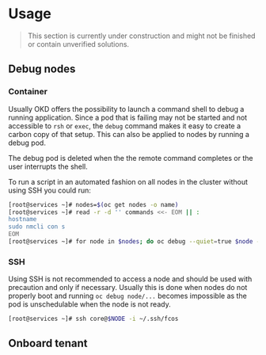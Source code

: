 # Usage

> This section is currently under construction and might not be finished or
> contain unverified solutions.

## Debug nodes

### Container

Usually OKD offers the possibility to launch a command shell to debug a running
application. Since a pod that is failing may not be started and not accessible
to `rsh` or `exec`, the `debug` command makes it easy to create a carbon copy of
that setup. This can also be applied to nodes by running a debug pod.

The debug pod is deleted when the the remote command completes or the user
interrupts the shell.

To run a script in an automated fashion on all nodes in the cluster without
using SSH you could run:

```bash
[root@services ~]# nodes=$(oc get nodes -o name)
[root@services ~]# read -r -d '' commands <<- EOM || :
hostname
sudo nmcli con s
EOM
[root@services ~]# for node in $nodes; do oc debug --quiet=true $node -- chroot /host /bin/bash -c 'tmp=$(mktemp) && echo "$0" > $tmp && . $tmp' "$(echo "$commands")" done
```

### SSH

Using SSH is not recommended to access a node and should be used with precaution
and only if necessary. Usually this is done when nodes do not properly boot and
running `oc debug node/...` becomes impossible as the pod is unschedulable when
the node is not ready.

```bash
[root@services ~]# ssh core@$NODE -i ~/.ssh/fcos
```

## Onboard tenant
